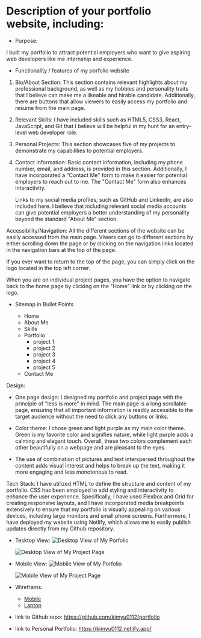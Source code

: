 # Description of your portfolio website, including:
- Purpose:
  
I built my portfolio to attract potential employers who want to give aspiring web developers like me internship and experience.

- Functionality / features of my porfolio website
1. Bio/About Section:
   This section contains relevant highlights about my professional background, as well as my hobbies and personality traits that I believe can make me a likeable and hirable candidate. Additionally, there are buttons that allow viewers to easily access my portfolio and resume from the main page.

2. Relevant Skills:
   I have included skills such as HTML5, CSS3, React, JavaScript, and Git that I believe will be helpful in my hunt for an entry-level web developer role.

3. Personal Projects:
   This section showcases five of my projects to demonstrate my capabilities to potential employers.

4. Contact Information:
   Basic contact information, including my phone number, email, and address, is provided in this section. Additionally, I have incorporated a "Contact Me" form to make it easier for potential employers to reach out to me. The "Contact Me" form also enhances interactivity.
   
   Links to my social media profiles, such as GitHub and LinkedIn, are also included here. I believe that including relevant social media accounts can give potential employers a better understanding of my personality beyond the standard "About Me" section.

Accessibility/Navigation:
All the different sections of the website can be easily accessed from the main page. Viwers can go to different sections by either scrolling down the page or by clicking on the navigation links located in the navigation bars at the top of the page.

If you ever want to return to the top of the page, you can simply click on the logo located in the top left corner.

When you are on individual project pages, you have the option to navigate back to the home page by clicking on the "Home" link or by clicking on the logo.

- Sitemap in Bullet Points

  - Home
  - About Me
  - Skills
  - Portfolio
    - project 1 
    - project 2
    - project 3
    - project 4
    - project 5
  - Contact Me

Design:
- One page design: I designed my portfolio and project page with the principle of "less is more" in mind. The main page is a long scrollable page, ensuring that all important information is readily accessible to the target audience without the need to click any buttons or links.

- Color theme: I chose green and light purple as my main color theme. Green is my favorite color and signifies nature, while light purple adds a calming and elegant touch. Overall, these two colors complement each other beautifully on a webpage and are pleasant to the eyes.

- The use of combination of pictures and text interspersed throughout the content adds visual interest and helps to break up the text, making it more engaging and less monotonous to read.

Tech Stack:
I have utilized HTML to define the structure and content of my portfolio. CSS has been employed to add styling and interactivity to enhance the user experience. Specifically, I have used Flexbox and Grid for creating responsive layouts, and I have incorporated media breakpoints extensively to ensure that my portfolio is visually appealing on various devices, including large monitors and small phone screens. Furthermore, I have deployed my website using Netlify, which allows me to easily publish updates directly from my Github repository.

- Tesktop View:
  ![Desktop View of My Porfolio](Laptop%20View-Main%20Page.png)

  ![Desktop View of My Project Page](Laptop%20View-Project%20Page.png)

- Mobile View:
  ![Mobile View of My Porfolio](Mobile%20View-Main%20Page.png)

  ![Mobile View of My Project Page](Mobile%20View-Project%20Page.png)

- Wireframs:
  - [Mobile](Mobile%20View%20Wireframes.pdf)
  - [Laptop](Laptop%20View%20Wireframes.pdf)
  
- link to Github repo: https://github.com/kimyu0112/portfolio
- link to Personal Portfolio: https://kimyu0112.netlify.app/